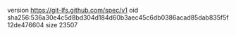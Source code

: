 version https://git-lfs.github.com/spec/v1
oid sha256:536a30e4c5d8bd304d184d60b3aec45c6db0386acad85dab835f5f12de476604
size 23507
